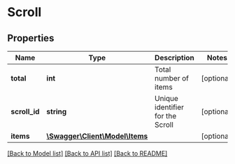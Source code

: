 # Scroll

## Properties
Name | Type | Description | Notes
------------ | ------------- | ------------- | -------------
**total** | **int** | Total number of items | [optional] 
**scroll_id** | **string** | Unique identifier for the Scroll | [optional] 
**items** | [**\Swagger\Client\Model\Items**](Items.md) |  | [optional] 

[[Back to Model list]](../../README.md#documentation-for-models) [[Back to API list]](../../README.md#documentation-for-api-endpoints) [[Back to README]](../../README.md)

